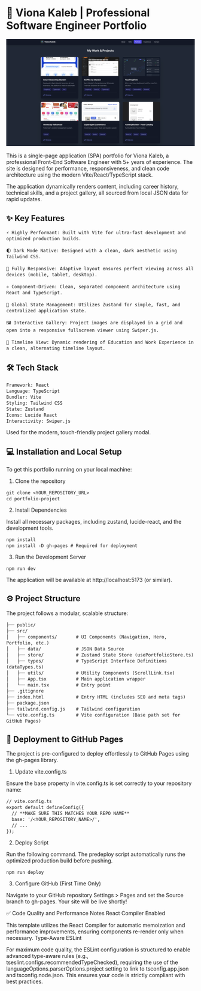 # 🚀 Viona Kaleb | Professional Software Engineer Portfolio

![Alt Text for Screenshot](./public/app-preview.png)

This is a single-page application (SPA) portfolio for Viona Kaleb, a professional Front-End Software Engineer with 5+ years of experience. The site is designed for performance, responsiveness, and clean code architecture using the modern Vite/React/TypeScript stack.

The application dynamically renders content, including career history, technical skills, and a project gallery, all sourced from local JSON data for rapid updates.

## ✨ Key Features

```
⚡️ Highly Performant: Built with Vite for ultra-fast development and optimized production builds.

🌓 Dark Mode Native: Designed with a clean, dark aesthetic using Tailwind CSS.

📱 Fully Responsive: Adaptive layout ensures perfect viewing across all devices (mobile, tablet, desktop).

⚛️ Component-Driven: Clean, separated component architecture using React and TypeScript.

🎯 Global State Management: Utilizes Zustand for simple, fast, and centralized application state.

🖼️ Interactive Gallery: Project images are displayed in a grid and open into a responsive fullscreen viewer using Swiper.js.

🧭 Timeline View: Dynamic rendering of Education and Work Experience in a clean, alternating timeline layout.
```

## 🛠 Tech Stack

```
Framework: React
Language: TypeScript
Bundler: Vite
Styling: Tailwind CSS
State: Zustand
Icons: Lucide React
Interactivity: Swiper.js
```

Used for the modern, touch-friendly project gallery modal.

## 💻 Installation and Local Setup

To get this portfolio running on your local machine:

1. Clone the repository

```
git clone <YOUR_REPOSITORY_URL>
cd portfolio-project
```

2. Install Dependencies

Install all necessary packages, including zustand, lucide-react, and the development tools.

```
npm install
npm install -D gh-pages # Required for deployment
```

3. Run the Development Server

```
npm run dev
```

The application will be available at http://localhost:5173 (or similar).

## ⚙️ Project Structure

The project follows a modular, scalable structure:

```
├── public/
├── src/
│   ├── components/       # UI Components (Navigation, Hero, Portfolio, etc.)
│   ├── data/             # JSON Data Source
│   ├── store/            # Zustand State Store (usePortfolioStore.ts)
│   ├── types/            # TypeScript Interface Definitions (dataTypes.ts)
│   ├── utils/            # Utility Components (ScrollLink.tsx)
│   ├── App.tsx           # Main application wrapper
│   └── main.tsx          # Entry point
├── .gitignore
├── index.html            # Entry HTML (includes SEO and meta tags)
├── package.json
├── tailwind.config.js    # Tailwind configuration
└── vite.config.ts        # Vite configuration (Base path set for GitHub Pages)
```

## 🚀 Deployment to GitHub Pages

The project is pre-configured to deploy effortlessly to GitHub Pages using the gh-pages library.

1. Update vite.config.ts

Ensure the base property in vite.config.ts is set correctly to your repository name:

```
// vite.config.ts
export default defineConfig({
  // **MAKE SURE THIS MATCHES YOUR REPO NAME**
  base: '/<YOUR_REPOSITORY_NAME>/',
  // ...
});
```

2. Deploy Script

Run the following command. The predeploy script automatically runs the optimized production build before pushing.

```
npm run deploy
```

3. Configure GitHub (First Time Only)

Navigate to your GitHub repository Settings > Pages and set the Source branch to gh-pages. Your site will be live shortly!

✅ Code Quality and Performance Notes
React Compiler Enabled

This template utilizes the React Compiler for automatic memoization and performance improvements, ensuring components re-render only when necessary.
Type-Aware ESLint

For maximum code quality, the ESLint configuration is structured to enable advanced type-aware rules (e.g., tseslint.configs.recommendedTypeChecked), requiring the use of the languageOptions.parserOptions.project setting to link to tsconfig.app.json and tsconfig.node.json. This ensures your code is strictly compliant with best practices.
